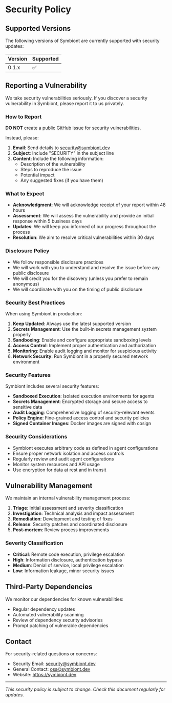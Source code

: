 # Security Policy

## Supported Versions

The following versions of Symbiont are currently supported with security updates:

| Version | Supported          |
| ------- | ------------------ |
| 0.1.x   | :white_check_mark: |

## Reporting a Vulnerability

We take security vulnerabilities seriously. If you discover a security vulnerability in Symbiont, please report it to us privately.

### How to Report

**DO NOT** create a public GitHub issue for security vulnerabilities.

Instead, please:

1. **Email**: Send details to security@symbiont.dev
2. **Subject**: Include "SECURITY" in the subject line
3. **Content**: Include the following information:
   - Description of the vulnerability
   - Steps to reproduce the issue
   - Potential impact
   - Any suggested fixes (if you have them)

### What to Expect

- **Acknowledgment**: We will acknowledge receipt of your report within 48 hours
- **Assessment**: We will assess the vulnerability and provide an initial response within 5 business days
- **Updates**: We will keep you informed of our progress throughout the process
- **Resolution**: We aim to resolve critical vulnerabilities within 30 days

### Disclosure Policy

- We follow responsible disclosure practices
- We will work with you to understand and resolve the issue before any public disclosure
- We will credit you for the discovery (unless you prefer to remain anonymous)
- We will coordinate with you on the timing of public disclosure

### Security Best Practices

When using Symbiont in production:

1. **Keep Updated**: Always use the latest supported version
2. **Secrets Management**: Use the built-in secrets management system properly
3. **Sandboxing**: Enable and configure appropriate sandboxing levels
4. **Access Control**: Implement proper authentication and authorization
5. **Monitoring**: Enable audit logging and monitor for suspicious activity
6. **Network Security**: Run Symbiont in a properly secured network environment

### Security Features

Symbiont includes several security features:

- **Sandboxed Execution**: Isolated execution environments for agents
- **Secrets Management**: Encrypted storage and secure access to sensitive data
- **Audit Logging**: Comprehensive logging of security-relevant events
- **Policy Engine**: Fine-grained access control and security policies
- **Signed Container Images**: Docker images are signed with cosign

### Security Considerations

- Symbiont executes arbitrary code as defined in agent configurations
- Ensure proper network isolation and access controls
- Regularly review and audit agent configurations
- Monitor system resources and API usage
- Use encryption for data at rest and in transit

## Vulnerability Management

We maintain an internal vulnerability management process:

1. **Triage**: Initial assessment and severity classification
2. **Investigation**: Technical analysis and impact assessment  
3. **Remediation**: Development and testing of fixes
4. **Release**: Security patches and coordinated disclosure
5. **Post-mortem**: Review process improvements

### Severity Classification

- **Critical**: Remote code execution, privilege escalation
- **High**: Information disclosure, authentication bypass
- **Medium**: Denial of service, local privilege escalation
- **Low**: Information leakage, minor security issues

## Third-Party Dependencies

We monitor our dependencies for known vulnerabilities:

- Regular dependency updates
- Automated vulnerability scanning
- Review of dependency security advisories
- Prompt patching of vulnerable dependencies

## Contact

For security-related questions or concerns:

- Security Email: security@symbiont.dev
- General Contact: oss@symbiont.dev
- Website: https://symbiont.dev

---

*This security policy is subject to change. Check this document regularly for updates.*